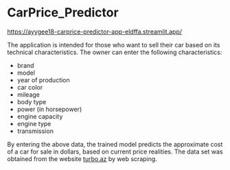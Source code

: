 # CarPrice_Predictor

https://ayygee18-carprice-predictor-app-eldffa.streamlit.app/

The application is intended for those who want to sell their car based on its technical characteristics. The owner can enter the following characteristics:
- brand
- model
- year of production
- car color
- mileage
- body type
- power (in horsepower)
- engine capacity
- engine type
- transmission

By entering the above data, the trained model predicts the approximate cost of a car for sale in dollars, based on current price realities.
The data set was obtained from the website [turbo.az](https://turbo.az/) by web scraping.
